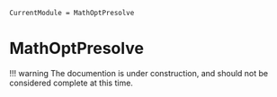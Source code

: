 ```@meta
CurrentModule = MathOptPresolve
```

# MathOptPresolve

!!! warning
    The documention is under construction,
    and should not be considered complete at this time.

```@index
```
